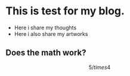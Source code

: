 # This is test for my blog.
- Here i share my thoughts
- Here i also share my artworks

## Does the math work?
$$5 /times 4$$
